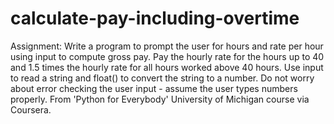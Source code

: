 # calculate-pay-including-overtime
Assignment: Write a program to prompt the user for hours and rate per hour using input to compute gross pay. Pay the hourly rate for the hours up to 40 and 1.5 times the hourly rate for all hours worked above 40 hours. Use input to read a string and float() to convert the string to a number. Do not worry about error checking the user input - assume the user types numbers properly. From 'Python for Everybody' University of Michigan course via Coursera.
